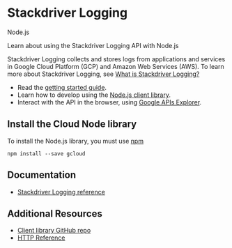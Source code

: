 # Stackdriver Logging
Node.js

Learn about using the Stackdriver Logging API with Node.js

Stackdriver Logging collects and stores logs from applications and services in Google Cloud Platform (GCP) and Amazon Web Services (AWS). To learn more about Stackdriver Logging, see [What is Stackdriver Logging?](https://cloud.google.com/logging/docs/)

* Read the [getting started guide](https://cloud.google.com/logging/docs/quickstart-sdk).
* Learn how to develop using the [Node.js client library](https://googlecloudplatform.github.io/gcloud-node/#/docs/).
* Interact with the API in the browser, using [Google APIs Explorer](https://developers.google.com/apis-explorer/#p/logging/v2beta1/).

## Install the Cloud Node library
To install the Node.js library, you must use [npm](https://www.npmjs.com/)

```
npm install --save gcloud
```

## Documentation
* [Stackdriver Logging reference](https://googlecloudplatform.github.io/gcloud-node/#/docs/v0.30.2/logging)

## Additional Resources
* [Client library GitHub repo](https://github.com/GoogleCloudPlatform/gcloud-node)
* [HTTP Reference](https://cloud.google.com/logging/docs/api/introduction_v2)
